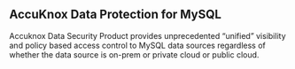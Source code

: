 ## AccuKnox Data Protection for MySQL

Accuknox Data Security Product provides unprecedented “unified” visibility and policy based access control to MySQL data sources regardless of whether the data source is on-prem or private cloud or public cloud. 
